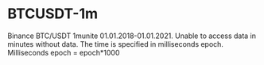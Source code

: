 # BTCUSDT-1m
Binance BTC/USDT 1munite 01.01.2018-01.01.2021. 
Unable to access data in minutes without data.
The time is specified in milliseconds epoch.
Milliseconds epoch = epoch*1000
